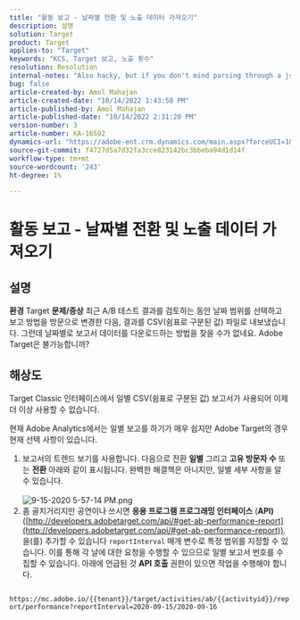 ```yaml
---
title: "활동 보고 - 날짜별 전환 및 노출 데이터 가져오기"
description: 설명
solution: Target
product: Target
applies-to: "Target"
keywords: "KCS, Target 보고, 노출 횟수"
resolution: Resolution
internal-notes: "Also hacky, but if you don't mind parsing through a json file for the data, the UI makes a request to get that daily data when you load the trend report above you could grab. If you monitor the network calls it should be one with the file name of performance.at.json."
bug: false
article-created-by: Amol Mahajan
article-created-date: "10/14/2022 1:43:58 PM"
article-published-by: Amol Mahajan
article-published-date: "10/14/2022 2:31:20 PM"
version-number: 3
article-number: KA-16592
dynamics-url: "https://adobe-ent.crm.dynamics.com/main.aspx?forceUCI=1&pagetype=entityrecord&etn=knowledgearticle&id=0c11673f-c64b-ed11-bba2-002248086cae"
source-git-commit: f4727d5a7d32fa3cce823142bc3bbeba94d1d14f
workflow-type: tm+mt
source-wordcount: '243'
ht-degree: 1%

---
```


# 활동 보고 - 날짜별 전환 및 노출 데이터 가져오기

## 설명

<b>환경</b>
Target
<b>문제/증상</b>
최근 A/B 테스트 결과를 검토하는 동안 날짜 범위를 선택하고 보고 방법을 방문으로 변경한 다음, 결과를 CSV(쉼표로 구분된 값) 파일로 내보냈습니다. 그런데 날짜별로 보고서 데이터를 다운로드하는 방법을 찾을 수가 없네요. Adobe Target은 불가능합니까?




## 해상도


Target Classic 인터페이스에서 일별 CSV(쉼표로 구분된 값) 보고서가 사용되어 이제 더 이상 사용할 수 없습니다.

현재 Adobe Analytics에서는 일별 보고를 하기가 매우 쉽지만 Adobe Target의 경우 현재 선택 사항이 있습니다.

1. 보고서의 트렌드 보기를 사용합니다. 다음으로 전환 <b>일별</b> 그리고 <b>고유 방문자 수</b> 또는 <b>전환</b> 아래와 같이 표시됩니다. 완벽한 해결책은 아니지만, 일별 세부 사항을 알 수 있습니다.<br>\
   ![9-15-2020 5-57-14 PM.png](https://experienceleaguecommunities.adobe.com/t5/image/serverpage/image-id/26856iB79D1F7E2EB217FD/image-size/medium?v=1.0&amp;amp;px=400)
2. 좀 골치거리지만 공연이나 쓰시면 <b>응용 프로그램 프로그래밍 인터페이스</b> (<b>API)</b> ([http://developers.adobetarget.com/api/#get-ab-performance-report](http://developers.adobetarget.com/api/#get-ab-performance-report)). 을(를) 추가할 수 있습니다 `reportInterval` 매개 변수로 특정 범위를 지정할 수 있습니다. 이를 통해 각 날에 대한 요청을 수행할 수 있으므로 일별 보고서 번호를 수집할 수 있습니다. 아래에 언급된 것 <b>API 호출</b> 권한이 있으면 작업을 수행해야 합니다.


`      https://mc.adobe.io/{{tenant}}/target/activities/ab/{{activityid}}/report/performance?reportInterval=2020-09-15/2020-09-16`


